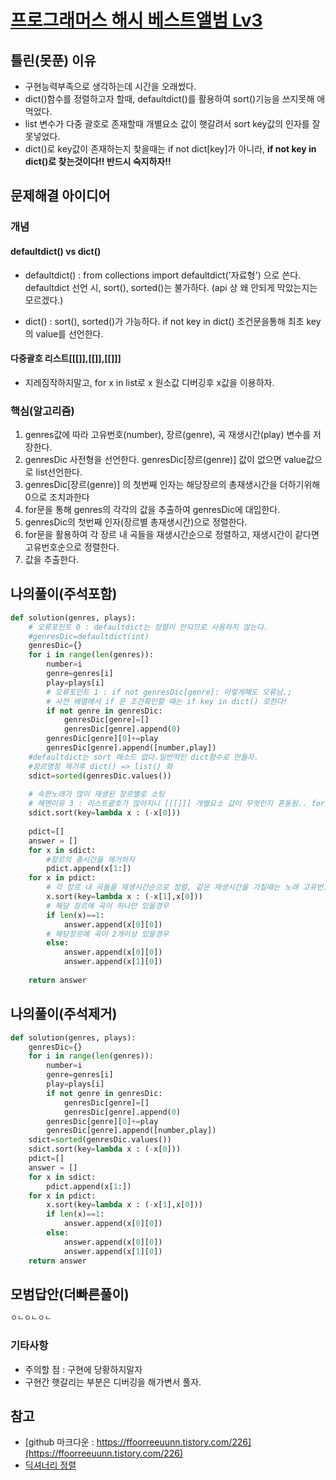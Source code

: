 
# [프로그래머스 해시 베스트앨범 Lv3](https://programmers.co.kr/learn/courses/30/lessons/42579)


## 틀린(못푼) 이유 
* 구현능력부족으로 생각하는데 시간을 오래썼다.
* dict()함수를 정렬하고자 할때, defaultdict()를 활용하여 sort()기능을 쓰지못해 애먹었다.
* list 변수가 다중 괄호로 존재할때 개별요소 값이 햇갈려서 sort key값의 인자를 잘못넣었다. 
* dict()로 key값이 존재하는지 찾을때는  if not dict[key]가 아니라,  <b> if not key in dict()로 찾는것이다!! 반드시 숙지하자!! </b>

## 문제해결 아이디어

### 개념

#### defaultdict() vs dict()
* defaultdict() : from collections import defaultdict('자료형') 으로 쓴다. defaultdict 선언 시, sort(), sorted()는 불가하다. (api 상 왜 안되게 막았는지는 모르겠다.)

* dict() : sort(), sorted()가 가능하다. if not key in dict() 조건문을통해 최초 key의 value를 선언한다. 

#### 다중괄호 리스트[[[]],[[]],[[]]] 
* 지레짐작하지말고, for x in list로 x 원소값 디버깅후 x값을 이용하자. 
 
### 핵심(알고리즘) 
1. genres값에 따라 고유번호(number), 장르(genre), 곡 재생시간(play) 변수를 저장한다.
2. genresDic 사전형을 선언한다. genresDic[장르(genre)] 값이 없으면 value값으로 list선언한다.
3. genresDic[장르(genre)] 의 첫번째 인자는 해당장르의 총재생시간을 더하기위해 0으로 조치과한다
4. for문을 통해 genres의 각각의 값을 추출하여 genresDic에 대입한다.
5. genresDic의 첫번째 인자(장르별 총재생시간)으로 정렬한다.
6. for문을 활용하여 각 장르 내 곡들을 재생시간순으로 정렬하고, 재생시간이 같다면 고유번호순으로 정렬한다.
7. 값을 추출한다. 


## 나의풀이(주석포함) 
```python
def solution(genres, plays):
    # 오류포인트 0 : defaultdict는 정렬이 안되므로 사용하지 않는다.
    #genresDic=defaultdict(int)
    genresDic={}
    for i in range(len(genres)):
        number=i
        genre=genres[i]
        play=plays[i]
        # 오류포인트 1 : if not genresDic[genre]: 이렇게해도 오류남.;
        # 사전 배열에서 if 문 조건확인할 때는 if key in dict() 로한다!
        if not genre in genresDic:
            genresDic[genre]=[]
            genresDic[genre].append(0)
        genresDic[genre][0]+=play    
        genresDic[genre].append([number,play])
    #defaultdict는 sort 메소드 없다.일반적인 dict함수로 만들자.
    #장르명칭 제거후 dict() => list() 화
    sdict=sorted(genresDic.values())
    
    # 속한노래가 많이 재생된 장르별로 소팅
    # 헤멘이유 3 : 리스트괄호가 많아지니 [[[]]] 개별요소 값이 무엇인지 혼동됨.. for x in list 로 x값을 구해봐서 계산하자!
    sdict.sort(key=lambda x : (-x[0]))
    
    pdict=[]
    answer = []
    for x in sdict:
        #장르의 총시간을 제거하자
        pdict.append(x[1:])
    for x in pdict:
        # 각 장르 내 곡들을 재생시간순으로 정렬, 같은 재생시간을 가질때는 노래 고유번호(index)순으로 절렬
        x.sort(key=lambda x : (-x[1],x[0]))
        # 해당 장르에 곡이 하나만 있을경우
        if len(x)==1:
            answer.append(x[0][0])
        # 해당장르에 곡이 2개이상 있을경우
        else:
            answer.append(x[0][0])
            answer.append(x[1][0])
 
    return answer
```

## 나의풀이(주석제거)
```python
def solution(genres, plays):
    genresDic={}
    for i in range(len(genres)):
        number=i
        genre=genres[i]
        play=plays[i]
        if not genre in genresDic:
            genresDic[genre]=[]
            genresDic[genre].append(0)
        genresDic[genre][0]+=play    
        genresDic[genre].append([number,play])
    sdict=sorted(genresDic.values())
    sdict.sort(key=lambda x : (-x[0]))    
    pdict=[]
    answer = []
    for x in sdict:
        pdict.append(x[1:])
    for x in pdict:
        x.sort(key=lambda x : (-x[1],x[0]))
        if len(x)==1:
            answer.append(x[0][0])
        else:
            answer.append(x[0][0])
            answer.append(x[1][0]) 
    return answer
```


## 모범답안(더빠른풀이)
```python
ㅇㄴㅇㄴㅇㄴ
```



### 기타사항
 * 주의할 점 : 구현에 당황하지말자
 * 구현간 햇갈리는 부분은 디버깅을 해가변서 풀자. 



## 참고
* [github 마크다운 : https://ffoorreeuunn.tistory.com/226](https://ffoorreeuunn.tistory.com/226)
* [딕셔너리 정렬](https://kkamikoon.tistory.com/138)


